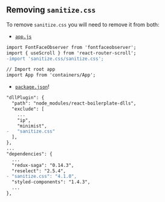 ## Removing `sanitize.css`

To remove `sanitize.css` you will need to remove it from both:
- [`app.js`](../../app/app.js)
```diff
import FontFaceObserver from 'fontfaceobserver';
import { useScroll } from 'react-router-scroll';
-import 'sanitize.css/sanitize.css';

// Import root app
import App from 'containers/App';
```

- [`package.json`](../../package.json)!
```diff
"dllPlugin": {
  "path": "node_modules/react-boilerplate-dlls",
  "exclude": [
    ...
    "ip",
    "minimist",
-   "sanitize.css"
  ],
},
...
"dependencies": {
  ...
  "redux-saga": "0.14.3",
  "reselect": "2.5.4",
- "sanitize.css": "4.1.0",
  "styled-components": "1.4.3",
  ...
},
```
